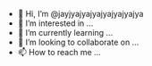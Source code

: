 - 👋 Hi, I’m @jayjyajyajyajyajyajyajya
- 👀 I’m interested in ...
- 🌱 I’m currently learning ...
- 💞️ I’m looking to collaborate on ...
- 📫 How to reach me ...

<!---
jayjyajyajyajyajyajyajya/jayjyajyajyajyajyajyajya is a ✨ special ✨ repository because its `README.md` (this file) appears on your GitHub profile.
You can click the Preview link to take a look at your changes.
--->
